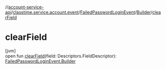 //[account-service-api](../../../../index.md)/[classtime.service.account.event](../../index.md)/[FailedPasswordLoginEvent](../index.md)/[Builder](index.md)/[clearField](clear-field.md)

# clearField

[jvm]\
open fun [clearField](clear-field.md)(field: Descriptors.FieldDescriptor): [FailedPasswordLoginEvent.Builder](index.md)
